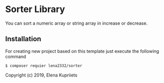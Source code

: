 Sorter Library
===============

You can sort a numeric array or string array in increase or decrease.



Installation
------------

For creating new project based on this template just execute the following command

```
$ composer requier lena2332/sorter
```



Copyright (c) 2019, Elena Kupriiets
